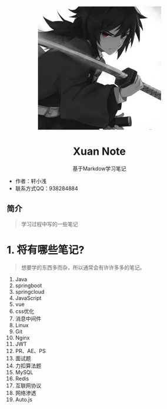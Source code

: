 <p align="center">
	<img src="./README.assets/xuanxiaoqian_gaitubao_335x335-1634899640356.jpg">
</p>

<h1 align="center">Xuan Note</h1>

<p align="center">基于Markdow学习笔记</p>

- 作者：轩小浅
- 联系方式QQ：938284884



## 简介

> 学习过程中写的一些笔记





# 1. 将有哪些笔记?

> 想要学的东西多而杂，所以通常会有许许多多的笔记。

1. Java
2. springboot
3. springcloud
4. JavaScript
5. vue
6. css优化
7. 消息中间件
8. Linux
9. Git
10. Nginx
11. JWT
12. PR、AE、PS
13. 面试题
14. 力扣算法题
15. MySQL
16. Redis
17. 互联网协议
18. 网络渗透
19. Auto.js